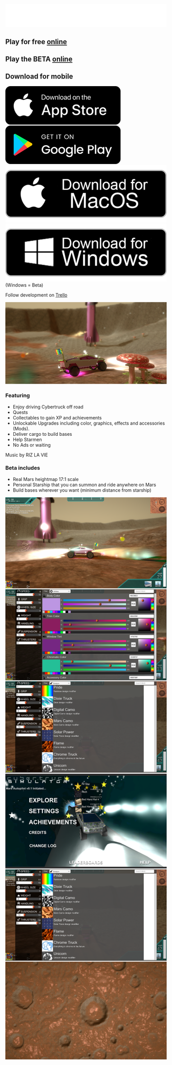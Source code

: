 ![Logo](Screenshots/Logo.png)

## Play for free [online](https://cybertruck.ashmartian.com)

## Play the BETA [online](https://cybertruck.ashmartian.com/beta/index.html)

## Download for mobile
[![Download for iOS](Screenshots/App%20Store%20Badge.png)](https://apps.apple.com/us/app/cybertruck-sim/id1490936469?ls=1)  
[![Download for Android](Screenshots/Google%20Play%20Badge.png)](https://play.google.com/store/apps/details?id=life.brandonmartin.cybertruck)  
[![Download for Mac](Screenshots/68747470733a2f2f72656163686966792e696f2f77702d636f6e74656e742f75706c6f6164732f323031382f30392f6d61632d646f776e6c6f61642d627574746f6e2d312e706e67.png)](https://cybertruck-simulator.s3-us-west-2.amazonaws.com/CybertruckSimulator.dmg)  
[![Download for Windows](Screenshots/windows-button.png)](https://cybertruck-simulator.s3-us-west-2.amazonaws.com/ash-entertainment-cybertruck-sim-default-windows-desktop-64-bit-1.zip)  (Windows = Beta)

Follow development on [Trello](https://trello.com/b/8cJgFU5C/cybertruck-sim-development)

![Screenshot5](Screenshots/Screenshot%202021-10-10%20022923.png)

### Featuring

- Enjoy driving Cybertruck off road
- Quests
- Collectables to gain XP and achievements
- Unlockable Upgrades including color, graphics, effects and accessories (Mods).
- Deliver cargo to build bases
- Help Starmen
- No Ads or waiting

Music by RIZ LA VIE

### Beta includes

- Real Mars heightmap 17:1 scale
- Personal Starship that you can summon and ride anywhere on Mars
- Build bases wherever you want (minimum distance from starship)

![Screenshot](Screenshots/Screenshot%202021-10-10%20021013.png)
![Screenshot2](Screenshots/Screenshot%202021-10-10%20021111.png)
![Screenshot3](Screenshots/Screenshot%202021-10-10%20021138.png)
![Screenshot4](Screenshots/Screenshot%202021-10-10%20022131.png)
![Screenshot5](Screenshots/Screenshot%202021-10-10%20021138.png)
![Screenshot6](Screenshots/Screenshot%202021-10-06%20184601.png)
